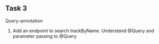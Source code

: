 ## Task 3
Query-annotation
1. Add an endpoint to search trackByName. Understand @Query and parameter passing to
@Query
